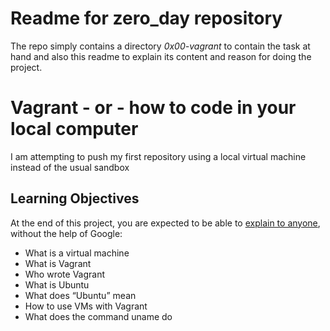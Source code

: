 # Readme for zero_day repository
The repo simply contains a directory *0x00-vagrant* to contain the task at hand and also this readme to explain its content and reason for doing the project.

# Vagrant - or - how to code in your local computer
I am attempting to push my first repository using a local virtual machine instead of the usual sandbox

## Learning Objectives
At the end of this project, you are expected to be able to [explain to anyone](https://intranet.alxswe.com/rltoken/g5OVhHRsT0jjsvUI1Y8jgw), without the help of Google:
- What is a virtual machine
- What is Vagrant
- Who wrote Vagrant
- What is Ubuntu
- What does “Ubuntu” mean
- How to use VMs with Vagrant
- What does the command uname do
